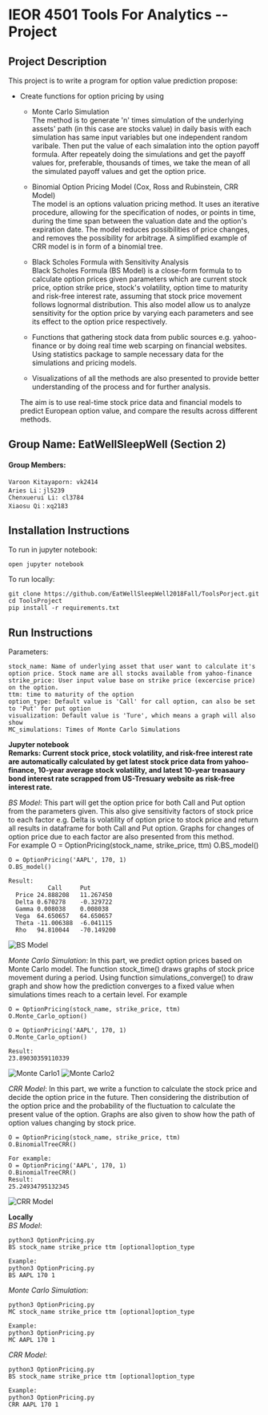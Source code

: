 # IEOR 4501 Tools For Analytics -- Project  

## Project Description
This project is to write a program for option value prediction propose:
- Create functions for option pricing by using 
    - Monte Carlo Simulation   
      The method is to generate 'n' times simulation of the underlying assets' path (in this case are stocks value) in daily basis with each simulation has same input variables but one independent random varibale. Then put the value of each simalation into the option payoff formula. After repeately doing the simulations and get the payoff values for, preferable, thousands of times, we take the mean of all the simulated payoff values and get the option price.
    
    - Binomial Option Pricing Model (Cox, Ross and Rubinstein, CRR Model)   
    The model is an options valuation pricing method. It uses an iterative procedure, allowing for the specification of nodes, or points in time, during the time span between the valuation date and the option's expiration date. The model reduces possibilities of price changes, and removes the possibility for arbitrage. A simplified example of CRR model is in form of a binomial tree.

    - Black Scholes Formula with Sensitivity Analysis  
        Black Scholes Formula (BS Model) is a close-form formula to to calculate option prices given parameters which are current stock price, option strike price, stock's volatility, option time to maturity and risk-free interest rate, assuming that stock price movement follows lognormal distribution. This also model allow us to analyze sensitivity for the option price by varying each parameters and see its effect to the option price respectively.
    
    - Functions that gathering stock data from public sources e.g. yahoo-finance or by doing real time web scarping on financial websites. Using statistics package to sample necessary data for the simulations and pricing models.
    
    - Visualizations of all the methods are also presented to provide better understanding of the process and for further analysis. 
  
  The aim is to use real-time stock price data and financial models to predict European option value, and compare the results across different methods.


## Group Name: EatWellSleepWell (Section 2)
#### Group Members: 
    Varoon Kitayaporn: vk2414
    Aries Li：jl5239
    Chenxuerui Li: cl3784
    Xiaosu Qi：xq2183

## Installation Instructions 
To run in jupyter notebook:   

    open jupyter notebook
      
To run locally:   

    git clone https://github.com/EatWellSleepWell2018Fall/ToolsPorject.git
    cd ToolsProject
    pip install -r requirements.txt

## Run Instructions
Parameters:   

    stock_name: Name of underlying asset that user want to calculate it's option price. Stock name are all stocks available from yahoo-finance
    strike_price: User input value base on strike price (excercise price) on the option.
    ttm: time to maturity of the option
    option_type: Default value is 'Call' for call option, can also be set to 'Put' for put option
    visualization: Default value is 'Ture', which means a graph will also show
    MC_simulations: Times of Monte Carlo Simulations

**Jupyter notebook**   
   **Remarks: Current stock price, stock volatility, and risk-free interest rate are automatically calculated by get latest stock price data from yahoo-finance, 10-year average stock volatility, and latest 10-year treasaury bond interest rate scrapped from US-Tresuary website as risk-free interest rate.**
    
_BS Model_: This part will get the option price for both Call and Put option from the parameters given. This also give sensitivity factors of stock price to each factor e.g. Delta is volatility of option price to stock price and return all results in dataframe for both Call and Put option. Graphs for changes of option price due to each factor are also presented from this method.  
For example
    O = OptionPricing(stock_name, strike_price, ttm)
    O.BS_model()
    
    O = OptionPricing('AAPL', 170, 1)
    O.BS_model()
    
    Result:
   	           Call	    Put
      Price	24.888208	11.267450
      Delta	0.670278	-0.329722
      Gamma	0.008038	0.008038
      Vega	64.650657	64.650657
      Theta	-11.006388	-6.041115
      Rho	94.810044	-70.149200

![BS Model](https://github.com/EatWellSleepWell2018Fall/ToolsPorject/blob/master/images/BS.png)   

_Monte Carlo Simulation_: In this part, we predict option prices based on Monte Carlo model. The function stock_time() draws graphs of stock price movement during a period. Using function simulations_converge() to draw graph and show how the prediction converges to a fixed value when simulations times reach to a certain level.
For example
    
    O = OptionPricing(stock_name, strike_price, ttm)
    O.Monte_Carlo_option()
    
    O = OptionPricing('AAPL', 170, 1)
    O.Monte_Carlo_option()
    
    Result:
    23.89030359110339

![Monte Carlo1](https://github.com/EatWellSleepWell2018Fall/ToolsPorject/blob/master/images/simulation1.png)
![Monte Carlo2](https://github.com/EatWellSleepWell2018Fall/ToolsPorject/blob/master/images/simulation2.png) 

_CRR Model_: In this part, we write a function to calculate the stock price and decide the option price in the future. Then  considering the distribution of the option price and the probability of the fluctuation to calculate the present value of the option. Graphs are also given to show how the path of option values changing by stock price.
    
    O = OptionPricing(stock_name, strike_price, ttm)
    O.BinomialTreeCRR()
    
    For example:
    O = OptionPricing('AAPL', 170, 1)
    O.BinomialTreeCRR()
    Result:
    25.24934795132345

![CRR Model](https://github.com/EatWellSleepWell2018Fall/ToolsPorject/blob/master/images/crr-call.png)

**Locally**   
_BS Model_:

    python3 OptionPricing.py
    BS stock_name strike_price ttm [optional]option_type
    
    Example:
    python3 OptionPricing.py
    BS AAPL 170 1

_Monte Carlo Simulation_:    

    python3 OptionPricing.py
    MC stock_name strike_price ttm [optional]option_type
    
    Example:
    python3 OptionPricing.py
    MC AAPL 170 1
    
_CRR Model_:   
    
    python3 OptionPricing.py
    BS stock_name strike_price ttm [optional]option_type
    
    Example:
    python3 OptionPricing.py
    CRR AAPL 170 1

